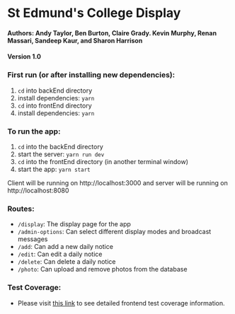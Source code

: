 # St Edmund's College Display
#### Authors: Andy Taylor, Ben Burton, Claire Grady. Kevin Murphy, Renan Massari, Sandeep Kaur, and Sharon Harrison

#### Version 1.0

### First run (or after installing new dependencies):
1. `cd` into backEnd directory
2. install dependencies: `yarn`
3. `cd` into frontEnd directory
4. install dependencies: `yarn`

### To run the app:

1. `cd` into the backEnd directory
2. start the server: `yarn run dev`
3. `cd` into the frontEnd directory (in another terminal window)
4. start the app: `yarn start`

Client will be running on http://localhost:3000 and server will be running on http://localhost:8080

### Routes:
* `/display`: The display page for the app
* `/admin-options`: Can select different display modes and broadcast messages
* `/add`: Can add a new daily notice
* `/edit`: Can edit a daily notice
* `/delete`: Can delete a daily notice
* `/photo`: Can upload and remove photos from the database

### Test Coverage:
* Please visit [this link](https://ralmeid2.github.io/COSC595-Coverage/) to see detailed frontend test coverage information.
